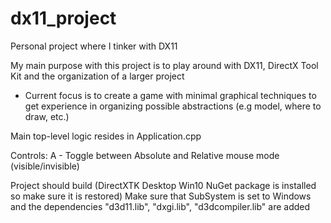 # dx11_project
Personal project where I tinker with DX11

My main purpose with this project is to play around with DX11, DirectX Tool Kit and the organization of a larger project

- Current focus is to create a game with minimal graphical techniques to get experience in organizing possible abstractions (e.g model, where to draw, etc.)

Main top-level logic resides in Application.cpp

Controls:
A - Toggle between Absolute and Relative mouse mode (visible/invisible)

Project should build (DirectXTK Desktop Win10 NuGet package is installed so make sure it is restored)
Make sure that SubSystem is set to Windows and the dependencies "d3d11.lib", "dxgi.lib", "d3dcompiler.lib" are added
